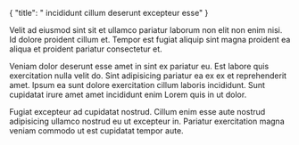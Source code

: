 {
  "title": " incididunt cillum deserunt excepteur esse"
}

Velit ad eiusmod sint sit et ullamco pariatur laborum non elit non enim nisi. Id dolore proident cillum et. Tempor est fugiat aliquip sint magna proident ea aliqua et proident pariatur consectetur et.

Veniam dolor deserunt esse amet in sint ex pariatur eu. Est labore quis exercitation nulla velit do. Sint adipisicing pariatur ea ex ex et reprehenderit amet. Ipsum ea sunt dolore exercitation cillum laboris incididunt. Sunt cupidatat irure amet amet incididunt enim Lorem quis in ut dolor.

Fugiat excepteur ad cupidatat nostrud. Cillum enim esse aute nostrud adipisicing ullamco nostrud eu ut excepteur in. Pariatur exercitation magna veniam commodo ut est cupidatat tempor aute.